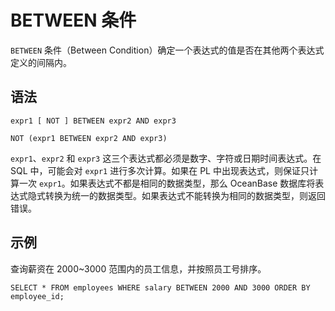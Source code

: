 BETWEEN 条件 
===============================



`BETWEEN` 条件（Between Condition）确定一个表达式的值是否在其他两个表达式定义的间隔内。

语法 
--------------

    expr1 [ NOT ] BETWEEN expr2 AND expr3
    
    NOT (expr1 BETWEEN expr2 AND expr3)



`expr1`、`expr2` 和 `expr3` 这三个表达式都必须是数字、字符或日期时间表达式。在 SQL 中，可能会对 `expr1` 进行多次计算。如果在 PL 中出现表达式，则保证只计算一次 `expr1`。如果表达式不都是相同的数据类型，那么 OceanBase 数据库将表达式隐式转换为统一的数据类型。如果表达式不能转换为相同的数据类型，则返回错误。

示例 
--------------

查询薪资在 2000\~3000 范围内的员工信息，并按照员工号排序。

    SELECT * FROM employees WHERE salary BETWEEN 2000 AND 3000 ORDER BY employee_id;


